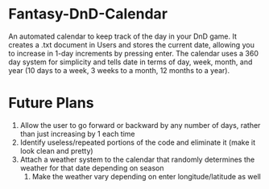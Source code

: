 # Fantasy-DnD-Calendar
An automated calendar to keep track of the day in your DnD game.
It creates a .txt document in Users and stores the current date, allowing you to increase in 1-day increments by pressing enter.
The calendar uses a 360 day system for simplicity and tells date in terms of day, week, month, and year (10 days to a week, 3 weeks to a month, 12 months to a year).

# Future Plans
1. Allow the user to go forward or backward by any number of days, rather than just increasing by 1 each time
1. Identify useless/repeated portions of the code and eliminate it (make it look clean and pretty)
1. Attach a weather system to the calendar that randomly determines the weather for that date depending on season
    1. Make the weather vary depending on enter longitude/latitude as well
